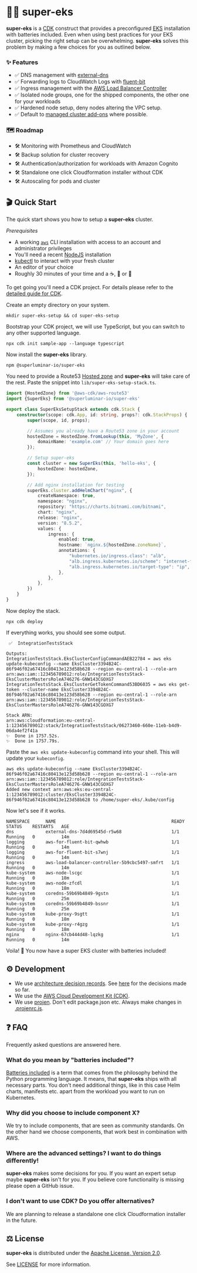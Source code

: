 # :superhero_woman:	super-eks

__super-eks__ is a [CDK]((github.com/aws-cdk/cdk)) construct that provides a preconfigured [EKS](https://aws.amazon.com/eks/) installation with batteries included.
Even when using best practices for your EKS cluster, picking the right setup can be overwhelming. 
__super-eks__ solves this problem by making a few choices for you as outlined below.

### :sparkles: Features

- :white_check_mark: DNS management with [external-dns](https://github.com/kubernetes-sigs/external-dns)
- :white_check_mark: Forwarding logs to CloudWatch Logs with [fluent-bit](https://github.com/aws/aws-for-fluent-bit)
- :white_check_mark: Ingress management with the [AWS Load Balancer Controller](https://github.com/kubernetes-sigs/aws-load-balancer-controller)
- :white_check_mark: Isolated node groups, one for the shipped components, the other one for your workloads
- :white_check_mark: Hardened node setup, deny nodes altering the VPC setup.
- :white_check_mark: Default to [managed cluster add-ons](https://docs.aws.amazon.com/eks/latest/userguide/update-cluster.html#update-cluster-add-ons) where possible. 

### :world_map:	Roadmap

- :hammer_and_wrench: Monitoring with Prometheus and CloudWatch
- :hammer_and_wrench: Backup solution for cluster recovery
- :hammer_and_wrench: Authentication/authorization for workloads with Amazon Cognito
- :hammer_and_wrench: Standalone one click Cloudformation installer without CDK
- :hammer_and_wrench: Autoscaling for pods and cluster

## :clapper: Quick Start

The quick start shows you how to setup a __super-eks__ cluster.

*Prerequisites*

- A working [`aws`](https://aws.amazon.com/cli/) CLI installation with access to an account and administrator privileges
- You'll need a recent [NodeJS](https://nodejs.org) installation
- [kubectl](https://kubernetes.io/docs/tasks/tools/install-kubectl/) to interact with your fresh cluster
- An editor of your choice
- Roughly 30 minutes of your time and a :coffee:, :tea: or :beverage_box:


To get going you'll need a CDK project. For details please refer to the [detailed guide for CDK](https://docs.aws.amazon.com/cdk/latest/guide/hello_world.html).

Create an empty directory on your system.

```
mkdir super-eks-setup && cd super-eks-setup 
```

Bootstrap your CDK project, we will use TypeScript, but you can switch to any other supported language.

```
npx cdk init sample-app --language typescript
```

Now install the __super-eks__ library.

```
npm @superluminar-io/super-eks
```

You need to provide a Route53 [Hosted zone](https://docs.aws.amazon.com/cdk/api/latest/docs/@aws-cdk_aws-route53.HostedZone.html) and __super-eks__ will take care of the rest.
Paste the snippet into `lib/super-eks-setup-stack.ts`.

```typescript
import {HostedZone} from '@aws-cdk/aws-route53'
import {SuperEks} from '@superluminar-io/super-eks'

export class SuperEksSetupStack extends cdk.Stack {
    constructor(scope: cdk.App, id: string, props?: cdk.StackProps) {
        super(scope, id, props);

        // Assumes you already have a Route53 zone in your account
        hostedZone = HostedZone.fromLookup(this, 'MyZone', {
            domainName: 'example.com' // Your domain goes here
        });

        // Setup super-eks
        const cluster = new SuperEks(this, 'hello-eks', {
            hostedZone: hostedZone,
        });

        // Add nginx installation for testing
        superEks.cluster.addHelmChart("nginx", {
            createNamespace: true,
            namespace: "nginx",
            repository: "https://charts.bitnami.com/bitnami",
            chart: "nginx",
            release: "nginx",
            version: "8.5.2",
            values: {
                ingress: {
                    enabled: true,
                    hostname: `nginx.${hostedZone.zoneName}`,
                    annotations: {
                        "kubernetes.io/ingress.class": "alb",
                        "alb.ingress.kubernetes.io/scheme": "internet-facing",
                        "alb.ingress.kubernetes.io/target-type": "ip",
                    },
                },
            },
        })
    }
}
```

Now deploy the stack.

```
npx cdk deploy
```

If everything works, you should see some output.

```
 ✅  IntegrationTestsStack

Outputs:
IntegrationTestsStack.EksClusterConfigCommandAEB22784 = aws eks update-kubeconfig --name EksCluster3394B24C-86f946f02a67416c80413e123d58b628 --region eu-central-1 --role-arn arn:aws:iam::123456789012:role/IntegrationTestsStack-EksClusterMastersRoleA746276-GNW143CGOXG7
IntegrationTestsStack.EksClusterGetTokenCommand53BD6035 = aws eks get-token --cluster-name EksCluster3394B24C-86f946f02a67416c80413e123d58b628 --region eu-central-1 --role-arn arn:aws:iam::123456789012:role/IntegrationTestsStack-EksClusterMastersRoleA746276-GNW143CGOXG7

Stack ARN:
arn:aws:cloudformation:eu-central-1:123456789012:stack/IntegrationTestsStack/06273460-660e-11eb-b4d9-06da4ef2f41a
✨  Done in 1757.52s.
✨  Done in 1757.79s.
```

Paste the `aws eks update-kubeconfig` command into your shell. This will update your `kubeconfig`.

```
aws eks update-kubeconfig --name EksCluster3394B24C-86f946f02a67416c80413e123d58b628 --region eu-central-1 --role-arn arn:aws:iam::123456789012:role/IntegrationTestsStack-EksClusterMastersRoleA746276-GNW143CGOXG7
Added new context arn:aws:eks:eu-central-1:123456789012:cluster/EksCluster3394B24C-86f946f02a67416c80413e123d58b628 to /home/super-eks/.kube/config
```

Now let's see if it works.

```
NAMESPACE      NAME                                            READY   STATUS    RESTARTS   AGE
dns            external-dns-7d4d69545d-r5w68                   1/1     Running   0          14m
logging        aws-for-fluent-bit-qwhwb                        1/1     Running   0          14m
logging        aws-for-fluent-bit-s7wnj                        1/1     Running   0          14m
ingress        aws-load-balancer-controller-5b9cbc5497-smfrt   1/1     Running   0          14m
kube-system    aws-node-lscgc                                  1/1     Running   0          18m
kube-system    aws-node-zfcdl                                  1/1     Running   0          18m
kube-system    coredns-59b69b4849-9gstn                        1/1     Running   0          25m
kube-system    coredns-59b69b4849-bssnr                        1/1     Running   0          25m
kube-system    kube-proxy-9sgtt                                1/1     Running   0          18m
kube-system    kube-proxy-r4gzg                                1/1     Running   0          18m
nginx          nginx-67cb444d48-lqzkg                          1/1     Running   0          14m
```

Voila! :tada: You now have a super EKS cluster with batteries included!

## :gear: Development

- We use [architecture decision records](https://github.com/joelparkerhenderson/architecture_decision_record/blob/master/adr_template_by_michael_nygard.md). See [here](docs/decisions) for the decisions made so far.
- We use the [AWS Cloud Development Kit (CDK)](github.com/aws-cdk/cdk).
- We use [projen](https://github.com/projen/projen/blob/main/API.md#projen-awscdkconstructlibrary). Don't edit package.json etc. Always make changes in [.projenrc.js](./.projenrc.js).

## :question: FAQ

Frequently asked questions are answered here.

### What do you mean by "batteries included"?

[Batteries included](https://www.python.org/dev/peps/pep-0206/#batteries-included-philosophy) is a term that comes from the philosophy behind the Python programming language.
It means, that __super-eks__ ships with all necessary parts. You don't need additional things, like in this case Helm charts, manifests etc. apart from the workload you want to run on Kubernetes.

### Why did you choose to include component X?

We try to include components, that are seen as community standards. On the other hand we choose components,
that work best in combination with AWS.

### Where are the advanced settings? I want to do things differently!

__super-eks__ makes some decisions for you. If you want an expert setup maybe __super-eks__ isn't for you.
If you believe core functionality is missing please open a GitHub issue.

### I don't want to use CDK? Do you offer alternatives?

We are planning to release a standalone one click Cloudformation installer in the future.

## :balance_scale: License

**super-eks** is distributed under the [Apache License, Version 2.0](https://www.apache.org/licenses/LICENSE-2.0).

See [LICENSE](./LICENSE) for more information.
